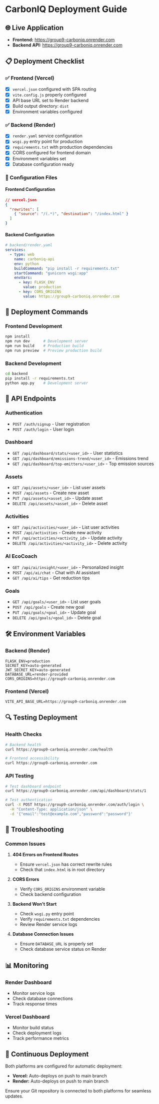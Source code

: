 # CarbonIQ Deployment Guide

## 🌐 Live Application
- **Frontend:** https://group9-carboniq.onrender.com
- **Backend API:** https://group9-carboniq.onrender.com

## 📋 Deployment Checklist

### ✅ Frontend (Vercel)
- [x] `vercel.json` configured with SPA routing
- [x] `vite.config.js` properly configured
- [x] API base URL set to Render backend
- [x] Build output directory: `dist`
- [x] Environment variables configured

### ✅ Backend (Render)
- [x] `render.yaml` service configuration
- [x] `wsgi.py` entry point for production
- [x] `requirements.txt` with production dependencies
- [x] CORS configured for frontend domain
- [x] Environment variables set
- [x] Database configuration ready

### 🔧 Configuration Files

#### Frontend Configuration
```json
// vercel.json
{
  "rewrites": [
    { "source": "/(.*)", "destination": "/index.html" }
  ]
}
```

#### Backend Configuration
```yaml
# backend/render.yaml
services:
  - type: web
    name: carboniq-api
    env: python
    buildCommand: "pip install -r requirements.txt"
    startCommand: "gunicorn wsgi:app"
    envVars:
      - key: FLASK_ENV
        value: production
      - key: CORS_ORIGINS
        value: https://group9-carboniq.onrender.com
```

## 🚀 Deployment Commands

### Frontend Development
```bash
npm install
npm run dev      # Development server
npm run build    # Production build
npm run preview  # Preview production build
```

### Backend Development
```bash
cd backend
pip install -r requirements.txt
python app.py    # Development server
```

## 🔗 API Endpoints

### Authentication
- `POST /auth/signup` - User registration
- `POST /auth/login` - User login

### Dashboard
- `GET /api/dashboard/stats/<user_id>` - User statistics
- `GET /api/dashboard/emissions-trend/<user_id>` - Emissions trend
- `GET /api/dashboard/top-emitters/<user_id>` - Top emission sources

### Assets
- `GET /api/assets/<user_id>` - List user assets
- `POST /api/assets` - Create new asset
- `PUT /api/assets/<asset_id>` - Update asset
- `DELETE /api/assets/<asset_id>` - Delete asset

### Activities
- `GET /api/activities/<user_id>` - List user activities
- `POST /api/activities` - Create new activity
- `PUT /api/activities/<activity_id>` - Update activity
- `DELETE /api/activities/<activity_id>` - Delete activity

### AI EcoCoach
- `GET /api/ai/insight/<user_id>` - Personalized insight
- `POST /api/ai/chat` - Chat with AI assistant
- `GET /api/ai/tips` - Get reduction tips

### Goals
- `GET /api/goals/<user_id>` - List user goals
- `POST /api/goals` - Create new goal
- `PUT /api/goals/<goal_id>` - Update goal
- `DELETE /api/goals/<goal_id>` - Delete goal

## 🛠️ Environment Variables

### Backend (Render)
```
FLASK_ENV=production
SECRET_KEY=auto-generated
JWT_SECRET_KEY=auto-generated
DATABASE_URL=render-provided
CORS_ORIGINS=https://group9-carboniq.onrender.com
```

### Frontend (Vercel)
```
VITE_API_BASE_URL=https://group9-carboniq.onrender.com
```

## 🔍 Testing Deployment

### Health Checks
```bash
# Backend health
curl https://group9-carboniq.onrender.com/health

# Frontend accessibility
curl https://group9-carboniq.onrender.com
```

### API Testing
```bash
# Test dashboard endpoint
curl https://group9-carboniq.onrender.com/api/dashboard/stats/1

# Test authentication
curl -X POST https://group9-carboniq.onrender.com/auth/login \
  -H "Content-Type: application/json" \
  -d '{"email":"test@example.com","password":"password"}'
```

## 🐛 Troubleshooting

### Common Issues

1. **404 Errors on Frontend Routes**
   - Ensure `vercel.json` has correct rewrite rules
   - Check that `index.html` is in root directory

2. **CORS Errors**
   - Verify `CORS_ORIGINS` environment variable
   - Check backend configuration

3. **Backend Won't Start**
   - Check `wsgi.py` entry point
   - Verify `requirements.txt` dependencies
   - Review Render service logs

4. **Database Connection Issues**
   - Ensure `DATABASE_URL` is properly set
   - Check database service status on Render

## 📊 Monitoring

### Render Dashboard
- Monitor service logs
- Check database connections
- Track response times

### Vercel Dashboard
- Monitor build status
- Check deployment logs
- Track performance metrics

## 🔄 Continuous Deployment

Both platforms are configured for automatic deployment:
- **Vercel:** Auto-deploys on push to main branch
- **Render:** Auto-deploys on push to main branch

Ensure your Git repository is connected to both platforms for seamless updates.
